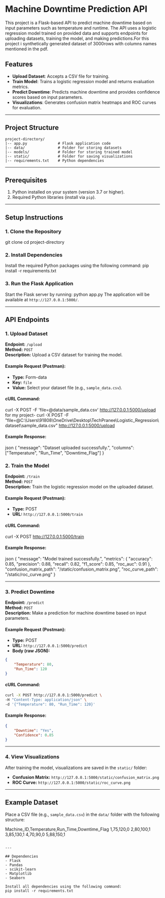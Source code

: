 # Machine Downtime Prediction API

This project is a Flask-based API to predict machine downtime based on input parameters such as temperature and runtime. The API uses a logistic regression model trained on provided data and supports endpoints for uploading datasets, training the model, and making predictions.For this project i synthetically generated dataset of 3000rows with columns names mentioned in the pdf.

## Features
- **Upload Dataset**: Accepts a CSV file for training.
- **Train Model**: Trains a logistic regression model and returns evaluation metrics.
- **Predict Downtime**: Predicts machine downtime and provides confidence scores based on input parameters.
- **Visualizations**: Generates confusion matrix heatmaps and ROC curves for evaluation.

---

## Project Structure
```
project-directory/
|-- app.py              # Flask application code
|-- data/               # Folder for storing datasets
|-- models/             # Folder for storing trained model
|-- static/             # Folder for saving visualizations
|-- requirements.txt    # Python dependencies
```

---

## Prerequisites
1. Python installed on your system (version 3.7 or higher).
2. Required Python libraries (install via `pip`).

---

## Setup Instructions
### 1. Clone the Repository
git clone <repository-url>
cd project-directory


### 2. Install Dependencies
Install the required Python packages using the following command:
pip install -r requirements.txt


### 3. Run the Flask Application
Start the Flask server by running:
python app.py
The application will be available at `http://127.0.0.1:5000/`.

---

## API Endpoints

### 1. Upload Dataset
**Endpoint:** `/upload`  
**Method:** `POST`  
**Description:** Upload a CSV dataset for training the model.

#### Example Request (Postman):
- **Type:** Form-data
- **Key:** `file`
- **Value:** Select your dataset file (e.g., `sample_data.csv`).

#### cURL Command:
curl -X POST -F 'file=@data/sample_data.csv' http://127.0.0.1:5000/upload
for my project-
curl -X POST -F "file=@C:\Users\91808\OneDrive\Desktop\TechPranee\Logistic_Regression\dataset\sample_data.csv" http://127.0.0.1:5000/upload

#### Example Response:
json
{
    "message": "Dataset uploaded successfully.",
    "columns": ["Temperature", "Run_Time", "Downtime_Flag"]
}


### 2. Train the Model
**Endpoint:** `/train`  
**Method:** `POST`  
**Description:** Train the logistic regression model on the uploaded dataset.

#### Example Request (Postman):
- **Type:** POST
- **URL:** `http://127.0.0.1:5000/train`

#### cURL Command:
curl -X POST http://127.0.0.1:5000/train

#### Example Response:
json
{
    "message": "Model trained successfully.",
    "metrics": {
        "accuracy": 0.85,
        "precision": 0.88,
        "recall": 0.82,
        "f1_score": 0.85,
        "roc_auc": 0.91
    },
    "confusion_matrix_path": "/static/confusion_matrix.png",
    "roc_curve_path": "/static/roc_curve.png"
}


---

### 3. Predict Downtime
**Endpoint:** `/predict`  
**Method:** `POST`  
**Description:** Make a prediction for machine downtime based on input parameters.

#### Example Request (Postman):
- **Type:** POST
- **URL:** `http://127.0.0.1:5000/predict`
- **Body (raw JSON):**
```json
{
    "Temperature": 80,
    "Run_Time": 120
}
```

#### cURL Command:
```bash
curl -X POST http://127.0.0.1:5000/predict \
-H "Content-Type: application/json" \
-d '{"Temperature": 80, "Run_Time": 120}'
```

#### Example Response:
```json
{
    "Downtime": "Yes",
    "Confidence": 0.85
}
```

---

### 4. View Visualizations
After training the model, visualizations are saved in the `static/` folder:
- **Confusion Matrix:** `http://127.0.0.1:5000/static/confusion_matrix.png`
- **ROC Curve:** `http://127.0.0.1:5000/static/roc_curve.png`

---



## Example Dataset
Place a CSV file (e.g., `sample_data.csv`) in the `data/` folder with the following structure:

Machine_ID,Temperature,Run_Time,Downtime_Flag
1,75,120,0
2,80,100,1
3,85,130,1
4,70,90,0
5,88,150,1
```

---

## Dependencies
- Flask
- Pandas
- scikit-learn
- Matplotlib
- Seaborn

Install all dependencies using the following command:
pip install -r requirements.txt

